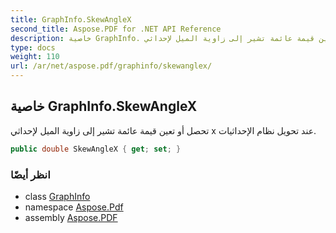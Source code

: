 ```yaml
---
title: GraphInfo.SkewAngleX
second_title: Aspose.PDF for .NET API Reference
description: خاصية GraphInfo. تحصل أو تعين قيمة عائمة تشير إلى زاوية الميل لإحداثي x عند تحويل نظام الإحداثيات
type: docs
weight: 110
url: /ar/net/aspose.pdf/graphinfo/skewanglex/
---
```

## خاصية GraphInfo.SkewAngleX

تحصل أو تعين قيمة عائمة تشير إلى زاوية الميل لإحداثي x عند تحويل نظام الإحداثيات.

```csharp
public double SkewAngleX { get; set; }
```

### انظر أيضًا

* class [GraphInfo](../)
* namespace [Aspose.Pdf](../../../aspose.pdf/)
* assembly [Aspose.PDF](../../../)